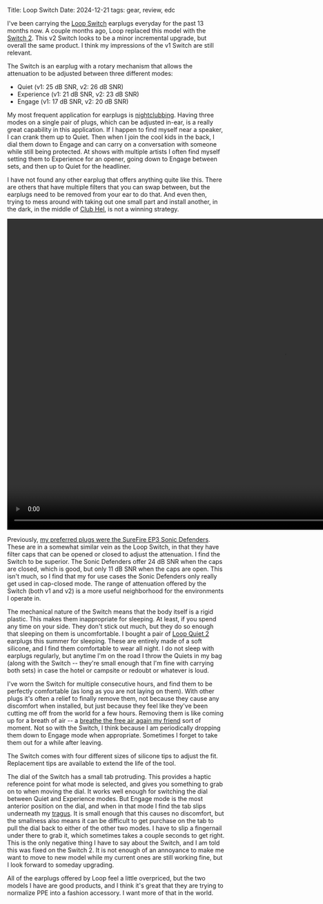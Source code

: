 Title: Loop Switch
Date: 2024-12-21
tags: gear, review, edc

I've been carrying the [Loop Switch](https://web.archive.org/web/20240724223821/https://us.loopearplugs.com/products/switch) earplugs everyday for the past 13 months now. A couple months ago, Loop replaced this model with the [Switch 2](https://us.loopearplugs.com/products/switch). This v2 Switch looks to be a minor incremental upgrade, but overall the same product. I think my impressions of the v1 Switch are still relevant.

The Switch is an earplug with a rotary mechanism that allows the attenuation to be adjusted between three different modes:

 * Quiet (v1: 25 dB SNR, v2: 26 dB SNR)
 * Experience (v1: 21 dB SNR, v2: 23 dB SNR)
 * Engage (v1: 17 dB SNR, v2: 20 dB SNR)

My most frequent application for earplugs is [nightclubbing](https://www.youtube.com/watch?v=hIhbgEXi0PY). Having three modes on a single pair of plugs, which can be adjusted in-ear, is a really great capability in this application. If I happen to find myself near a speaker, I can crank them up to Quiet. Then when I join the cool kids in the back, I dial them down to Engage and can carry on a conversation with someone while still being protected. At shows with multiple artists I often find myself setting them to Experience for an opener, going down to Engage between sets, and then up to Quiet for the headliner.

I have not found any other earplug that offers anything quite like this. There are others that have multiple filters that you can swap between, but the earplugs need to be removed from your ear to do that. And even then, trying to mess around with taking out one small part and install another, in the dark, in the middle of [Club Hel](https://matrix.fandom.com/wiki/Club_Hel), is not a winning strategy.

<video width="1280" height="720" loop controls>
    <source src="/media/video/the_matrix_revolutions-club_hel.mp4" type="video/mp4">
    Your browser does not support the video tag.
</video>

Previously, [my preferred plugs were the SureFire EP3 Sonic Defenders](/2019/11/sonic-defenders/). These are in a somewhat similar vein as the Loop Switch, in that they have filter caps that can be opened or closed to adjust the attenuation. I find the Switch to be superior. The Sonic Defenders offer 24 dB SNR when the caps are closed, which is good, but only 11 dB SNR when the caps are open. This isn't much, so I find that my for use cases the Sonic Defenders only really get used in cap-closed mode. The range of attenuation offered by the Switch (both v1 and v2) is a more useful neighborhood for the environments I operate in.

The mechanical nature of the Switch means that the body itself is a rigid plastic. This makes them inappropriate for sleeping. At least, if you spend any time on your side. They don't stick out much, but they do so enough that sleeping on them is uncomfortable. I bought a pair of [Loop Quiet 2](https://us.loopearplugs.com/products/quiet) earplugs this summer for sleeping. These are entirely made of a soft silicone, and I find them comfortable to wear all night. I do not sleep with earplugs regularly, but anytime I'm on the road I throw the Quiets in my bag (along with the Switch -- they're small enough that I'm fine with carrying both sets) in case the hotel or campsite or redoubt or whatever is loud.

I've worn the Switch for multiple consecutive hours, and find them to be perfectly comfortable (as long as you are not laying on them). With other plugs it's often a relief to finally remove them, not because they cause any discomfort when installed, but just because they feel like they've been cutting me off from the world for a few hours. Removing them is like coming up for a breath of air -- a [breathe the free air again my friend](https://www.youtube.com/watch?v=OC85TDMFKQc) sort of moment. Not so with the Switch, I think because I am periodically dropping them down to Engage mode when appropriate. Sometimes I forget to take them out for a while after leaving.

The Switch comes with four different sizes of silicone tips to adjust the fit. Replacement tips are available to extend the life of the tool.

The dial of the Switch has a small tab protruding. This provides a haptic reference point for what mode is selected, and gives you something to grab on to when moving the dial. It works well enough for switching the dial between Quiet and Experience modes. But Engage mode is the most anterior position on the dial, and when in that mode I find the tab slips underneath my [tragus](https://en.wikipedia.org/wiki/Tragus_(ear)). It is small enough that this causes no discomfort, but the smallness also means it can be difficult to get purchase on the tab to pull the dial back to either of the other two modes. I have to slip a fingernail under there to grab it, which sometimes takes a couple seconds to get right. This is the only negative thing I have to say about the Switch, and I am told this was fixed on the Switch 2. It is not enough of an annoyance to make me want to move to new model while my current ones are still working fine, but I look forward to someday upgrading.

All of the earplugs offered by Loop feel a little overpriced, but the two models I have are good products, and I think it's great that they are trying to normalize PPE into a fashion accessory. I want more of that in the world.

